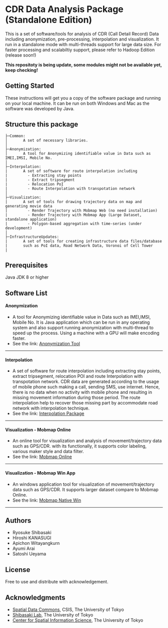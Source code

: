 # CDR Data Analysis Package (Standalone Edition)
This is a set of software/tools for analysis of CDR (Call Detail Record) Data including anonymization, pre-processing, interpolation and visualization. It run in a standalone mode with multi-threads support for large data size. For faster processing and scalabiltiy support, please refer to Hadoop Edition (release soon!)

**This repositoty is being update, some modules might not be available yet, keep checking!**

## Getting Started

These instructions will get you a copy of the software package and running on your local machine. It can be run on both Windows and Mac as the software was developed by Java.

## Structure this package
```
├─Common:
│       A set of necessary libraries.
│
├─Anonymization:
│       A tool for Anonymizing identifiable value in Data such as IMEI,IMSI, Mobile No.
│
├─Interpolation:
|       A set of software for route interpolation including 
|         - Extracting stay points
|         - Extract tripsegment
|         - Relocation PoI
|         - Route Interpolation with transpotation network
│
├─Visualization:
|       A set of tools for drawing trajectory data on map and generating movie data 
|         - Render Trajectory with Mobmap Web (no need installation)
|         - Render Trajectory with Mobmap App (Large Dataset, standalone application)
|         - Polygon-based aggregation with time-series (under development)
│
├─InfrastructureUpdates:
|       A set of tools for creating infrastructure data files/database 
|       such as PoI data, Road Network Data, Voronoi of Cell Tower
|

```

## Prerequisites
Java JDK 8 or higher

## Software List

#### Anonymization 
* A tool for Anonymizing identifiable value in Data such as IMEI,IMSI, Mobile No. It is Java application which can be run in any operating system and also support running anonymization  with multi-thread to speed up the process. Using a machine with a GPU will make encoding faster. 
* See the link: [Anonymization Tool](/Anonymization)
___
#### Interpolation 
* A set of software for route interpolation including extracting stay points, extract tripsegment, relocation POI and route Interpolation with transpotation network. CDR data are generated according to the usage of mobile phone such making a call, sending SMS, use internet. Hence, there is no data when no activity with mobile phone and resulting in missing movement information during those period. The route interpolation help to recover those missing part by accommodate road network with interpolation technique.
* See the link: [Interpolation Package](/Interpolation)
___
#### Visualization - Mobmap Online 
* An online tool for visualization and analysis of movement/trajectory data such as GPS/CDR. with its functionally, it supports color labeling, various maker style and data filter.
* See the link: [Mobmap Online](/Visualization/MobmapWeb)
***
#### Visualization - Mobmap Win App
* An windows application tool for visualization of movement/trajectory data such as GPS/CDR. It supports larger dataset compare to Mobmap Online.
* See the link: [Mobmap Native Win ](/Visualization/MobMapNativeWin)
***



## Authors
* Ryosuke Shibasaki
* Hiroshi KANASUGI
* Apichon Witayangkurn
* Ayumi Arai
* Satoshi Ueyama


## License

Free to use and distribute with acknowledgement.

## Acknowledgments

* [Spatial Data Commons](http://sdc.csis.u-tokyo.ac.jp/), CSIS, The University of Tokyo
* [Shibasaki Lab](https://shiba.iis.u-tokyo.ac.jp), The University of Tokyo
* [Center for Spatial Information Science](http://www.csis.u-tokyo.ac.jp/en/), The University of Tokyo

